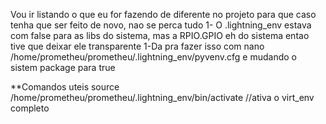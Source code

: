 Vou ir listando o que eu for fazendo de diferente no projeto para que caso tenha que ser feito de novo, nao se perca tudo
1- O .lightning_env estava com false para as libs do sistema, mas a RPIO.GPIO eh do sistema entao tive que deixar ele transparente
  1-Da pra fazer isso com nano /home/prometheu/prometheu/.lightning_env/pyvenv.cfg e mudando o sistem package para true



**Comandos uteis
  source /home/prometheu/prometheu/.lightning_env/bin/activate //ativa o virt_env completo
  
